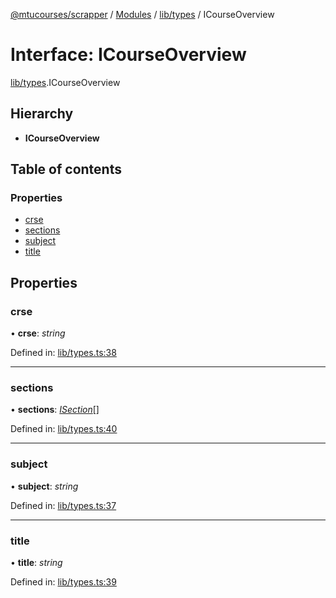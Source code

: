[@mtucourses/scrapper](../../README.md) / [Modules](../../modules.md) / [lib/types](../../modules/lib_types.md) / ICourseOverview

# Interface: ICourseOverview

[lib/types](../../modules/lib_types.md).ICourseOverview

## Hierarchy

* **ICourseOverview**

## Table of contents

### Properties

- [crse](types.icourseoverview.md#crse)
- [sections](types.icourseoverview.md#sections)
- [subject](types.icourseoverview.md#subject)
- [title](types.icourseoverview.md#title)

## Properties

### crse

• **crse**: *string*

Defined in: [lib/types.ts:38](https://github.com/Michigan-Tech-Courses/scrapper/blob/41d5d8d/src/lib/types.ts#L38)

___

### sections

• **sections**: [*ISection*](types.isection.md)[]

Defined in: [lib/types.ts:40](https://github.com/Michigan-Tech-Courses/scrapper/blob/41d5d8d/src/lib/types.ts#L40)

___

### subject

• **subject**: *string*

Defined in: [lib/types.ts:37](https://github.com/Michigan-Tech-Courses/scrapper/blob/41d5d8d/src/lib/types.ts#L37)

___

### title

• **title**: *string*

Defined in: [lib/types.ts:39](https://github.com/Michigan-Tech-Courses/scrapper/blob/41d5d8d/src/lib/types.ts#L39)
